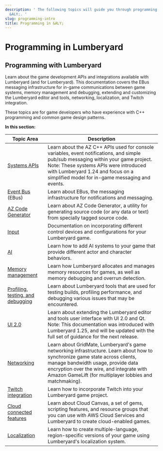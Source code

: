 ```yaml
---
description: ' The following topics will guide you through programming with and for
  &ALY;. '
slug: programming-intro
title: Programming in &ALY;
---
```

# Programming in Lumberyard<a name="programming-intro"></a>

## Programming with Lumberyard<a name="ly-programming-intro"></a>

Learn about the game development APIs and integrations available with Lumberyard \(and for Lumberyard\)\. This documentation covers the EBus messaging infrastructure for in\-game communications between game systems, memory management and debugging, extending and customizing the Lumberyard editor and tools, networking, localization, and Twitch integration\.

These topics are for game developers who have experience with C\+\+ programming and common game design patterns\.


**In this section:**  

| Topic Area | Description | 
| --- | --- | 
| [Systems APIs](systems-intro.md) | Learn about the AZ C\+\+ APIs used for console variables, event notifications, and simple pub/sub messaging within your game project\. Note: These systems APIs were introduced with Lumberyard 1\.24 and focus on a simplified model for in\-game messaging and events\. | 
| [Event Bus](/docs/userguide/programming/ebus/intro.md) \(EBus\) | Learn about EBus, the messaging infrastructure for notifications and messaging\.  | 
| [AZ Code Generator](/docs/userguide/codegen/intro.md) | Learn about AZ Code Generator, a utility for generating source code \(or any data or text\) from specially tagged source code\. | 
| [Input](input-intro.md) | Documentation on incorporating different control devices and configurations for your Lumberyard game\. | 
| [AI](/docs/userguide/ai/intro.md) | Learn how to add AI systems to your game that provide different actor and character behaviors\. | 
| [Memory management](/docs/userguide/programming/memory/allocators.md) | Learn how Lumberyard allocates and manages memory resources for games, as well as memory debugging and overrun detection\. | 
| [Profiling, testing, and debugging](/docs/userguide/programming/testing/debugging-intro.md) | Learn about Lumberyard tools that are used for testing builds, profiling performance, and debugging various issues that may be encountered\. | 
|  [UI 2\.0](ui20.md) | Learn about extending the Lumberyard editor and tools user interface with UI 2\.0 and Qt\. Note: This documentation was introduced with Lumberyard 1\.25, and will be updated with the full set of guidance for the next release\. | 
| [Networking](/docs/userguide/networking/intro.md) | Learn about GridMate, Lumberyard's game networking infrastructure\. Learn about how to synchronize game state across clients, manage bandwidth usage, provide data encryption over the wire, and integrate with Amazon GameLift \(for multiplayer lobbies and matchmaking\)\. | 
| [Twitch integration](/docs/userguide/gems/twitch/intro.md) | Learn how to incorporate Twitch into your Lumberyard game project\. | 
| [Cloud connected features](/docs/userguide/gems/cloud-canvas/intro.md) | Learn about Cloud Canvas, a set of gems, scripting features, and resource groups that you can use with AWS Cloud Services and Lumberyard to create cloud\-enabled games\. | 
| [Localization](/docs/userguide/localization/intro.md) | Learn how to create multiple\-language, region\-specific versions of your game using Lumberyard's localization system\. | 